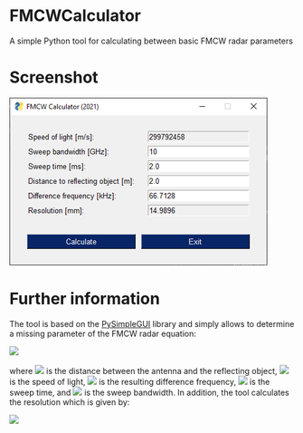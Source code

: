 # FMCWCalculator
A simple Python tool for calculating between basic FMCW radar parameters

# Screenshot
![](https://github.com/yildi1337/FMCWCalculator/blob/main/screenshot/screenshot.png)

# Further information
The tool is based on the [PySimpleGUI](https://pypi.org/project/PySimpleGUI/) library and simply allows to determine a missing parameter of the FMCW radar equation:

<img src="https://render.githubusercontent.com/render/math?math=d = \frac{c_0 \Delta f}{2} \frac{T}{B}">

where <img src="https://render.githubusercontent.com/render/math?math=d"> is the distance between the antenna and the reflecting object, <img src="https://render.githubusercontent.com/render/math?math=c_0"> is the speed of light, <img src="https://render.githubusercontent.com/render/math?math=\Delta f"> is the resulting difference frequency, <img src="https://render.githubusercontent.com/render/math?math=T"> is the sweep time, and <img src="https://render.githubusercontent.com/render/math?math=B"> is the sweep bandwidth. In addition, the tool calculates the resolution which is given by:

<img src="https://render.githubusercontent.com/render/math?math=r = \frac{c_0}{2 B}">
